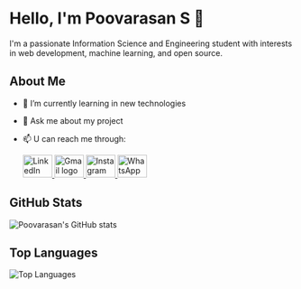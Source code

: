 # Hello, I'm Poovarasan S 👋

I'm a passionate Information Science and Engineering student with interests in web development, machine learning, and open source.

## About Me

- 🌱 I’m currently learning in new technologies
- 💬 Ask me about my project
- 📫 U can reach me through:

  <a href="https://www.linkedin.com/in/poovarasan-s-a69128260/" target="_blank">
    <img src="https://raw.githubusercontent.com/maurodesouza/profile-readme-generator/master/src/assets/icons/social/linkedin/default.svg" width="52" height="40" alt="LinkedIn logo" />
  </a>
  <a href="mailto:poovarasansivakumar2003@gmail.com" target="_blank">
    <img src="https://raw.githubusercontent.com/maurodesouza/profile-readme-generator/master/src/assets/icons/social/gmail/default.svg" width="52" height="40" alt="Gmail logo" />
  </a>
  <a href="https://www.instagram.com/poovarasansivakumar2003/" target="_blank">
    <img src="https://raw.githubusercontent.com/maurodesouza/profile-readme-generator/master/src/assets/icons/social/instagram/default.svg" width="52" height="40" alt="Instagram logo" />
  </a>
  <a href="https://wa.me/qr/2YT2WUPUM6L6H1" target="_blank">
    <img src="https://raw.githubusercontent.com/maurodesouza/profile-readme-generator/master/src/assets/icons/social/whatsapp/default.svg" width="52" height="40" alt="WhatsApp logo" />
  </a>

## GitHub Stats
![Poovarasan's GitHub stats](https://github-readme-stats.vercel.app/api?username=poovarasansivakumar2003&show_icons=true&theme=radical)

## Top Languages
![Top Languages](https://github-readme-stats.vercel.app/api/top-langs/?username=poovarasansivakumar2003&layout=compact&theme=radical)

